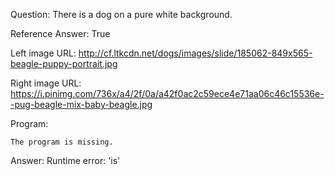 Question: There is a dog on a pure white background.

Reference Answer: True

Left image URL: http://cf.ltkcdn.net/dogs/images/slide/185062-849x565-beagle-puppy-portrait.jpg

Right image URL: https://i.pinimg.com/736x/a4/2f/0a/a42f0ac2c59ece4e71aa06c46c15536e--pug-beagle-mix-baby-beagle.jpg

Program:

```
The program is missing.
```
Answer: Runtime error: 'is'

